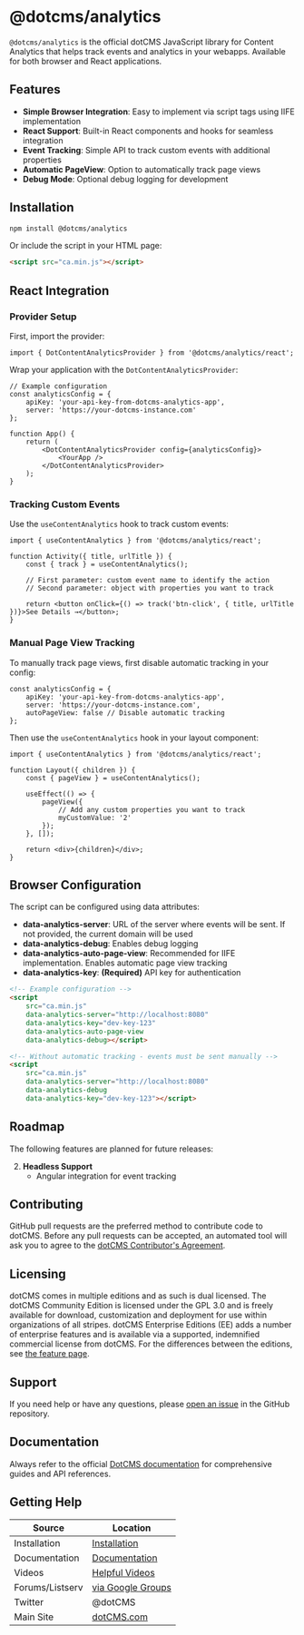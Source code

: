 # @dotcms/analytics

`@dotcms/analytics` is the official dotCMS JavaScript library for Content Analytics that helps track events and analytics in your webapps. Available for both browser and React applications.

## Features

-   **Simple Browser Integration**: Easy to implement via script tags using IIFE implementation
-   **React Support**: Built-in React components and hooks for seamless integration
-   **Event Tracking**: Simple API to track custom events with additional properties
-   **Automatic PageView**: Option to automatically track page views
-   **Debug Mode**: Optional debug logging for development

## Installation

```bash
npm install @dotcms/analytics
```

Or include the script in your HTML page:

```html
<script src="ca.min.js"></script>
```

## React Integration

### Provider Setup

First, import the provider:

```tsx
import { DotContentAnalyticsProvider } from '@dotcms/analytics/react';
```

Wrap your application with the `DotContentAnalyticsProvider`:

```tsx
// Example configuration
const analyticsConfig = {
    apiKey: 'your-api-key-from-dotcms-analytics-app',
    server: 'https://your-dotcms-instance.com'
};

function App() {
    return (
        <DotContentAnalyticsProvider config={analyticsConfig}>
            <YourApp />
        </DotContentAnalyticsProvider>
    );
}
```

### Tracking Custom Events

Use the `useContentAnalytics` hook to track custom events:

```tsx
import { useContentAnalytics } from '@dotcms/analytics/react';

function Activity({ title, urlTitle }) {
    const { track } = useContentAnalytics();

    // First parameter: custom event name to identify the action
    // Second parameter: object with properties you want to track

    return <button onClick={() => track('btn-click', { title, urlTitle })}>See Details →</button>;
}
```

### Manual Page View Tracking

To manually track page views, first disable automatic tracking in your config:

```tsx
const analyticsConfig = {
    apiKey: 'your-api-key-from-dotcms-analytics-app',
    server: 'https://your-dotcms-instance.com',
    autoPageView: false // Disable automatic tracking
};
```

Then use the `useContentAnalytics` hook in your layout component:

```tsx
import { useContentAnalytics } from '@dotcms/analytics/react';

function Layout({ children }) {
    const { pageView } = useContentAnalytics();

    useEffect(() => {
        pageView({
            // Add any custom properties you want to track
            myCustomValue: '2'
        });
    }, []);

    return <div>{children}</div>;
}
```

## Browser Configuration

The script can be configured using data attributes:

-   **data-analytics-server**: URL of the server where events will be sent. If not provided, the current domain will be used
-   **data-analytics-debug**: Enables debug logging
-   **data-analytics-auto-page-view**: Recommended for IIFE implementation. Enables automatic page view tracking
-   **data-analytics-key**: **(Required)** API key for authentication

```html
<!-- Example configuration -->
<script
    src="ca.min.js"
    data-analytics-server="http://localhost:8080"
    data-analytics-key="dev-key-123"
    data-analytics-auto-page-view
    data-analytics-debug></script>

<!-- Without automatic tracking - events must be sent manually -->
<script
    src="ca.min.js"
    data-analytics-server="http://localhost:8080"
    data-analytics-debug
    data-analytics-key="dev-key-123"></script>
```

## Roadmap

The following features are planned for future releases:

2. **Headless Support**
    - Angular integration for event tracking

## Contributing

GitHub pull requests are the preferred method to contribute code to dotCMS. Before any pull requests can be accepted, an automated tool will ask you to agree to the [dotCMS Contributor's Agreement](https://gist.github.com/wezell/85ef45298c48494b90d92755b583acb3).

## Licensing

dotCMS comes in multiple editions and as such is dual licensed. The dotCMS Community Edition is licensed under the GPL 3.0 and is freely available for download, customization and deployment for use within organizations of all stripes. dotCMS Enterprise Editions (EE) adds a number of enterprise features and is available via a supported, indemnified commercial license from dotCMS. For the differences between the editions, see [the feature page](http://dotcms.com/cms-platform/features).

## Support

If you need help or have any questions, please [open an issue](https://github.com/dotCMS/core/issues/new/choose) in the GitHub repository.

## Documentation

Always refer to the official [DotCMS documentation](https://www.dotcms.com/docs/latest/) for comprehensive guides and API references.

## Getting Help

| Source          | Location                                                            |
| --------------- | ------------------------------------------------------------------- |
| Installation    | [Installation](https://dotcms.com/docs/latest/installation)         |
| Documentation   | [Documentation](https://dotcms.com/docs/latest/table-of-contents)   |
| Videos          | [Helpful Videos](http://dotcms.com/videos/)                         |
| Forums/Listserv | [via Google Groups](https://groups.google.com/forum/#!forum/dotCMS) |
| Twitter         | @dotCMS                                                             |
| Main Site       | [dotCMS.com](https://dotcms.com/)                                   |
